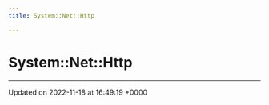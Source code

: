 ```yaml
---
title: System::Net::Http

---
```


# System::Net::Http








-------------------------------

Updated on 2022-11-18 at 16:49:19 +0000